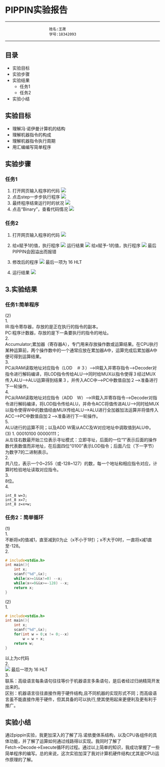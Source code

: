 #    PIPPIN实验报告           
***
                        姓名:王晟 
                        学号:18342093
***
## 目录
- 实验目标
- 实验步骤
- 实验结果
    - 任务1
    - 任务2
- 实验小结
## 实验目标
* 理解冯·诺伊曼计算机的结构
* 理解机器指令的构成
* 理解机器指令执行周期
* 用汇编编写简单程序
## 实验步骤
### 任务1


1. 打开网页输入程序的代码
![](images/lab07/ex1pic1.png)
2. 点击step一步步执行程序
![](images/lab07/ex1pic2.png)
3. 最终程序结束运行时的状况
![](images/lab07/ex1pic3.png)
4. 点击“Binary”，查看代码情况
![](images/lab07/ex1pic4.png)
### 任务2


1. 打开网页输入程序的代码
![](images/lab07/ex2pic1.png)
2. 给x赋予1的值，执行程序
![](images/lab07/ex2pic2.png)
运行结果
![](images/lab07/ex2pic3.png)
给x赋予-1的值，执行程序
![](images/lab07/ex2pic4.png)
最后PIPPIN会因溢出而报错
3. 修改后的程序
![](images/lab07/ex2pic5.png)
最后一项为  16   HLT  

4. 运行结果
![](images/lab07/ex2pic6.png)
## 3.实验结果
### 任务1:简单程序
(2)   
1.  
IR:指令寄存器，存放的是正在执行的指令的副本。   
PC:程序计数器，存放的是下一条要执行的指令的地址。  
2.  
Accumulator;累加器（寄存器A），专门用来存放操作数或运算结果。在CPU执行某种运算前，两个操作数中的一个通常应放在累加器A中，运算完成后累加器A中便可得到运算结果。  
3.  
PC从RAM读取地址对应指令（LOD　＃３）-->IR载入并寄存指令-->Decoder对指令进行解码编译，将LOD指令传给ALU-->同时给MUX以指令使得３经过MUX传入ALU-->ALU运算得到结果３，并传入ACC中-->PC中数值自加２-->准备进行下一轮操作。  
4.  
PC从RAM读取地址对应指令（ADD　W）-->IR载入并寄存指令-->Decoder对指令进行解码编译，将LOD指令传给ALU，并命令ACC将值传进ALU-->同时给MUX以指令使得W中的数值经由MUX传给ALU-->ALU进行全加器加法运算并将值传入ACC-->PC中数值自加２-->准备进行下一轮操作。  
5.  
ALU进行的运算不同；以及ADD W需从ACC及W对应地址中调取值到ALU中。   
(3)
1. 
00010100 00000111；  
从左往右数最开始三位表示寻址模式：立即寻址，后面的一位“1”表示后面的操作数代表数值而非地址，在后面四位“0100”表示LOD指令；后面八位（下一字节）为数字7的二进制表示。  
2.  
共八位，表示一个0~255（或-128~127）的数，每一个地址和相应指令对应，计算时检验地址读取对应指令。  
3.  
8位。  
4.  
~~~
int_8 w=3;  
int_8 x=7;  
int_8 z=x+w;
~~~
### 任务2：简单循环
(1)  
1.   
不断将x的值减1，直至减到0为止（x不小于1时）；x不大于0时，一直将x减1直至-128。  
2.  
```c
# include<stdio.h>
int main(){
    int x;
    scanf("%d",&x);
    while(x>=1&&x!=0) --x;
    while(x<=0&&x>=-128) --x;
    return x;
}
```   

(2)  
1.  
```c
# include<stdio.h>
int main(){
    int x;
    scanf("%d",&x);
    for(int w = 0;x != 0;--x)
        w = w + x;
    return w;
}
```    
以上为c代码  
2.    
![](images/lab07/ex2pic5.png)
最后一项为  16   HLT   
3.   
联系：高级语言每条语句往往等价于机器语言多条语句，是后者经过归纳精简开发出来的。  
区别：机器语言往往直接作用于硬件结构,且不同机器的实现形式不同；而高级语言虽不能直接作用于硬件，但其具备的可以执行,使其使用起来更便利及更有利于推广。
## 实验小结
通过pippin实验，我更加深入的了解了冯.诺依曼体系结构，以及CPU各组件的具体功能，并了解了运算如何通过线路得以实现。我同时了解了Fetch→Decode→Execute循环的过程。通过以上简单的知识，我成功掌握了一些简单程序的编写。总的来说，这次实验加深了我对计算机硬件结构(尤其是CPU)运作原理的了解。